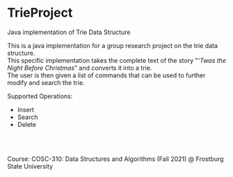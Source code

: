 # TrieProject
Java implementation of Trie Data Structure

This is a java implementation for a group research project on the trie data structure.
<br>
This specific implementation takes the complete text of the story "<i>'Twas the Night Before Christmas</i>" and converts it into a trie.
<br>
The user is then given a list of commands that can be used to further modify and search the trie.

Supported Operations:
<ul>
  <li>Insert</li>
  <li>Search</li>
  <li>Delete</li>
</ul> 

<br>
<br>

Course: 
COSC-310: Data Structures and Algorithms (Fall 2021) @ Frostburg State University
